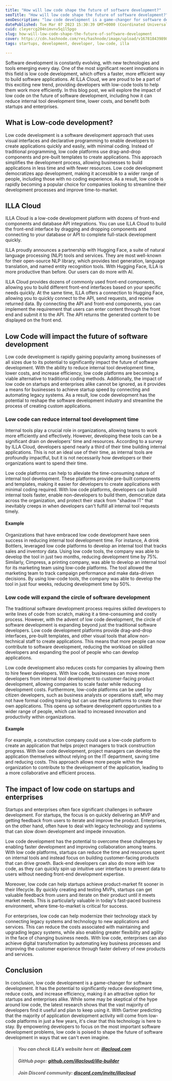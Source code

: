 ```yaml
---
title: "How will low code shape the future of software development?"
seoTitle: "How will low code shape the future of software development?"
seoDescription: "low code development is a game-changer for software development. It has the potential to significantly reduce development time, reduce costs"
datePublished: Tue Mar 07 2023 15:30:39 GMT+0000 (Coordinated Universal Time)
cuid: cleyercg204nimvnv5q1l5pgo
slug: how-will-low-code-shape-the-future-of-software-development
cover: https://cdn.hashnode.com/res/hashnode/image/upload/v1678184398981/c91f5a38-9e65-4615-ab9b-59ebe69dafe2.png
tags: startups, development, developer, low-code, illa

---
```


Software development is constantly evolving, with new technologies and tools emerging every day. One of the most significant recent innovations in this field is low code development, which offers a faster, more efficient way to build software applications. At ILLA Cloud, we are proud to be a part of this exciting new trend, providing developers with low-code tools to help them work more efficiently. In this blog post, we will explore the impact of low code on the future of software development, including how it can reduce internal tool development time, lower costs, and benefit both startups and enterprises.

## What is Low-code development?

Low code development is a software development approach that uses visual interfaces and declarative programming to enable developers to create applications quickly and easily, with minimal coding. Instead of traditional programming, low code platforms use drag-and-drop components and pre-built templates to create applications. This approach simplifies the development process, allowing businesses to build applications in less time and with fewer resources. Low code development democratizes app development, making it accessible to a wider range of people, including those with no coding experience. As a result, low code is rapidly becoming a popular choice for companies looking to streamline their development processes and improve time-to-market.

## ILLA Cloud

ILLA Cloud is a low-code development platform with dozens of front-end components and database API integrations. You can use ILLA Cloud to build the front-end interface by dragging and dropping components and connecting to your database or API to complete full-stack development quickly.

ILLA proudly announces a partnership with Hugging Face, a suite of natural language processing (NLP) tools and services. They are most well-known for their open-source NLP library, which provides text generation, language translation, and named entity recognition tools. With Hugging Face, ILLA is more productive than before. Our users can do more with AI.

ILLA Cloud provides dozens of commonly used front-end components, allowing you to build different front-end interfaces based on your specific needs quickly. At the same time, ILLA offers a connection to Hugging Face, allowing you to quickly connect to the API, send requests, and receive returned data. By connecting the API and front-end components, you can implement the requirement that users can enter content through the front end and submit it to the API. The API returns the generated content to be displayed on the front end.

## Low Code will impact the future of software development

Low code development is rapidly gaining popularity among businesses of all sizes due to its potential to significantly impact the future of software development. With the ability to reduce internal tool development time, lower costs, and increase efficiency, low code platforms are becoming a viable alternative to traditional coding methods. Additionally, the impact of low code on startups and enterprises alike cannot be ignored, as it provides a means for businesses to achieve startup speed by connecting and automating legacy systems. As a result, low code development has the potential to reshape the software development industry and streamline the process of creating custom applications.

### Low code can reduce internal tool development time

Internal tools play a crucial role in organizations, allowing teams to work more efficiently and effectively. However, developing these tools can be a significant drain on developers' time and resources. According to a survey by ILLA Cloud, developers spend nearly a third of their time building internal applications. This is not an ideal use of their time, as internal tools are profoundly impactful, but it is not necessarily how developers or their organizations want to spend their time.

Low code platforms can help to alleviate the time-consuming nature of internal tool development. These platforms provide pre-built components and templates, making it easier for developers to create applications with minimal coding required. With low code platforms, developers can build internal tools faster, enable non-developers to build them, democratize data across the organization, and protect their stack from "shadow IT" that inevitably creeps in when developers can't fulfill all internal tool requests timely.

#### Example

Organizations that have embraced low code development have seen success in reducing internal tool development time. For instance, A drink Bottlers, leveraged low code platforms to develop an internal tool that tracks sales and inventory data. Using low code tools, the company was able to develop the tool in just two months, reducing development time by 75%. Similarly, Cimpress, a printing company, was able to develop an internal tool for its marketing team using low-code platforms. The tool allowed the marketing team to track campaign performance and make data-driven decisions. By using low-code tools, the company was able to develop the tool in just four weeks, reducing development time by 50%.

### Low code will expand the circle of software development

The traditional software development process requires skilled developers to write lines of code from scratch, making it a time-consuming and costly process. However, with the advent of low code development, the circle of software development is expanding beyond just the traditional software developers. Low code development platforms provide drag-and-drop interfaces, pre-built templates, and other visual tools that allow non-technical staff to create applications. This means that more people can now contribute to software development, reducing the workload on skilled developers and expanding the pool of people who can develop applications.

Low code development also reduces costs for companies by allowing them to hire fewer developers. With low code, businesses can move more developers from internal tool development to customer-facing product development, allowing companies to scale faster while reducing development costs. Furthermore, low-code platforms can be used by citizen developers, such as business analysts or operations staff, who may not have formal coding training but can use these platforms to create their own applications. This opens up software development opportunities to a wider range of people, which can lead to increased innovation and productivity within organizations.

#### Example

For example, a construction company could use a low-code platform to create an application that helps project managers to track construction progress. With low code development, project managers can develop the application themselves without relying on the IT department, saving time and reducing costs. This approach allows more people within the organization to contribute to the development of the application, leading to a more collaborative and efficient process.

## The impact of low code on startups and enterprises

Startups and enterprises often face significant challenges in software development. For startups, the focus is on quickly delivering an MVP and getting feedback from users to iterate and improve the product. Enterprises, on the other hand, often have to deal with legacy technology and systems that can slow down development and impede innovation.

Low code development has the potential to overcome these challenges by enabling faster development and improving collaboration among teams. With low code platforms, startups can reduce the time and resources spent on internal tools and instead focus on building customer-facing products that can drive growth. Back-end developers can also do more with low code, as they can quickly spin up intuitive user interfaces to present data to users without needing front-end development expertise.

Moreover, low code can help startups achieve product-market fit sooner in their lifecycle. By quickly creating and testing MVPs, startups can get valuable feedback from users and iterate on their product until it meets market needs. This is particularly valuable in today's fast-paced business environment, where time-to-market is critical for success.

For enterprises, low code can help modernize their technology stack by connecting legacy systems and technology to new applications and services. This can reduce the costs associated with maintaining and upgrading legacy systems, while also enabling greater flexibility and agility in the face of changing business needs. With low code, enterprises can also achieve digital transformation by automating key business processes and improving the customer experience through faster delivery of new products and services.

## Conclusion

In conclusion, low code development is a game-changer for software development. It has the potential to significantly reduce development time, reduce costs, and increase efficiency, making it an attractive option for startups and enterprises alike. While some may be skeptical of the hype around low code, the latest research shows that the vast majority of developers find it useful and plan to keep using it. With Gartner predicting that the majority of application development activity will come from low-code platforms in just a few years, it's clear that this technology is here to stay. By empowering developers to focus on the most important software development problems, low code is poised to shape the future of software development in ways that we can't even imagine.

> #### ***You can check ILLA’s website here at:*** [***illacloud.com***](http://illacloud.com)
> 
> #### *GitHub page:* [***github.com/illacloud/illa-builder***](http://github.com/illacloud/illa-builder)
> 
> #### *Join Discord community:* [***discord.com/invite/illacloud***](http://discord.com/invite/illacloud)